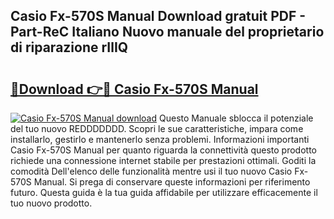 ## Casio Fx-570S Manual Download gratuit PDF - Part-ReC Italiano Nuovo manuale del proprietario di riparazione rIlIQ

# <h2><a href="http://dfbuwds.blite.top/?on=Casio+Fx-570S+Manual">🔗Download 👉🔴 Casio Fx-570S Manual</a></h2>

[![Casio Fx-570S Manual download](https://i.imgur.com/lujVjoI.png)](http://dfbuwds.blite.top/?on=Casio+Fx-570S+Manual)
Questo Manuale sblocca il potenziale del tuo nuovo REDDDDDDD. Scopri le sue caratteristiche, impara come installarlo, gestirlo e mantenerlo senza problemi. Informazioni importanti Casio Fx-570S Manual per quanto riguarda la connettività questo prodotto richiede una connessione internet stabile per prestazioni ottimali. Goditi la comodità Dell'elenco delle funzionalità mentre usi il tuo nuovo Casio Fx-570S Manual. Si prega di conservare queste informazioni per riferimento futuro. Questa guida è la tua guida affidabile per utilizzare efficacemente il tuo nuovo prodotto.

